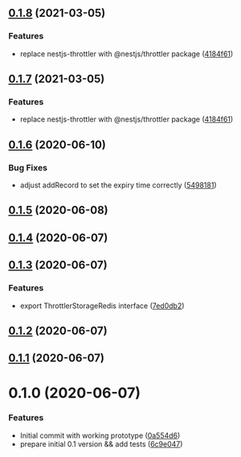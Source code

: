 ## [0.1.8](https://github.com/kkoomen/nestjs-throttler-storage-redis/compare/v0.1.6...v0.1.8) (2021-03-05)

### Features

- replace nestjs-throttler with @nestjs/throttler package ([4184f61](https://github.com/kkoomen/nestjs-throttler-storage-redis/commit/4184f61d3c15c922e60312befbb2ead8c6270f64))

## [0.1.7](https://github.com/kkoomen/nestjs-throttler-storage-redis/compare/v0.1.6...v0.1.7) (2021-03-05)

### Features

- replace nestjs-throttler with @nestjs/throttler package ([4184f61](https://github.com/kkoomen/nestjs-throttler-storage-redis/commit/4184f61d3c15c922e60312befbb2ead8c6270f64))

## [0.1.6](https://github.com/kkoomen/nestjs-throttler-storage-redis/compare/v0.1.5...v0.1.6) (2020-06-10)

### Bug Fixes

- adjust addRecord to set the expiry time correctly ([5498181](https://github.com/kkoomen/nestjs-throttler-storage-redis/commit/5498181a3818007803495fbd7b3921123732e0d4))

## [0.1.5](https://github.com/kkoomen/nestjs-throttler-storage-redis/compare/v0.1.4...v0.1.5) (2020-06-08)

## [0.1.4](https://github.com/kkoomen/nestjs-throttler-storage-redis/compare/v0.1.3...v0.1.4) (2020-06-07)

## [0.1.3](https://github.com/kkoomen/nestjs-throttler-storage-redis/compare/v0.1.2...v0.1.3) (2020-06-07)

### Features

- export ThrottlerStorageRedis interface ([7ed0db2](https://github.com/kkoomen/nestjs-throttler-storage-redis/commit/7ed0db21c18d687600c142f92d3799e74b1a8bbf))

## [0.1.2](https://github.com/kkoomen/nestjs-throttler-storage-redis/compare/v0.1.1...v0.1.2) (2020-06-07)

## [0.1.1](https://github.com/kkoomen/nestjs-storage-redis/compare/v0.1.0...v0.1.1) (2020-06-07)

# 0.1.0 (2020-06-07)

### Features

- Initial commit with working prototype ([0a554d6](https://github.com/kkoomen/nestjs-storage-redis/commit/0a554d628799895802fd79b1b17dc5d2e88fb19c))
- prepare initial 0.1 version && add tests ([6c9e047](https://github.com/kkoomen/nestjs-storage-redis/commit/6c9e047aacc0d83d1445477df14515d5091409a9))
